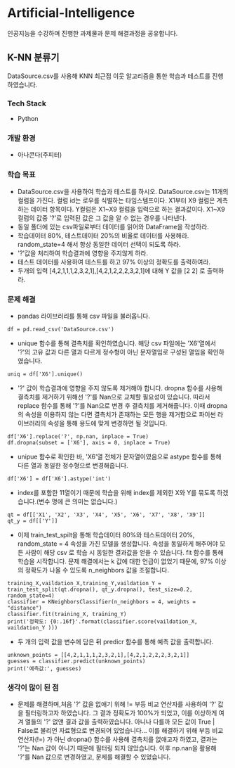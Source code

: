 # Artificial-Intelligence
인공지능을 수강하며 진행한 과제물과 문제 해결과정을 공유합니다.

## K-NN 분류기
DataSource.csv를 사용해 KNN 최근접 이웃 알고리즘을 통한 학습과 테스트를 진행하였습니다. 
### Tech Stack
- Python
### 개발 환경
- 아나콘다(주피터)
### 학습 목표
- DataSource.csv을 사용하여 학습과 테스트를 하시오. DataSource.csv는 11개의 컬럼을 가진다. 컬럼 id는 로우를 식별하는 타임스템프이다. X1부터 X9 컬럼은 계측하는 데이터 항목이다. Y컬럼은 X1~X9 컬럼을 입력으로 하는 결과값이다. X1~X9 컬럼의 값중 '?'로 입력된 값은 그 값을 알 수 없는 경우를 나타낸다.
- 동일 폴더에 있는 csv파일로부터 데이터를 읽어와 DataFrame을 작성하라.
- 학습데이터 80%, 테스트데이터 20%의 비율로 데이터를 사용해라. random_state=4 해서 항상 동일한 데이터 선택이 되도록 하라.
- '?'값을 처리하여 학습결과에 영향을 주지않게 하라.
- 테스트 데이터를 사용하여 테스트를 하고 97% 이상의 정확도를 출력하여라.
- 두개의 입력 [4,2,1,1,1,2,3,2,1],[4,2,1,2,2,2,3,2,1]에 대해 Y 값을 [2 2] 로 출력하라.
### 문제 해결
- pandas 라이브러리를 통해 csv 파일을 불러옵니다.
```
df = pd.read_csv('DataSource.csv')
```
- unique 함수를 통해 결측치를 확인하였습니다. 해당 csv 파일에는 'X6'열에서 '?'의 고유 값과 다른 열과 다르게 정수형이 아닌 문자열임로 구성된 열임을 확인하였습니다.
```
uniq = df['X6'].unique()
```
- '?' 값이 학습결과에 영향을 주지 않도록 제거해야 합니다. dropna 함수를 사용해 결측치를 제거하기 위해선 '?'를 Nan으로 교체할 필요성이 있습니다. 따라서 replace 함수를 통해 '?'를 Nan으로 변경 후 결측치를 제거해줍니다. 이때 dropna의 속성을 이용하지 않는 다면 결측치가 존재하는 모든 행을 제거함으로 파이썬 라이브러리의 속성을 통해 용도에 맞게 변경하면 될 것입니다.
```
df['X6'].replace('?', np.nan, inplace = True) 
df.dropna(subset = ['X6'], axis = 0, inplace = True)
```
- unipue 함수로 확인한 바, 'X6'열 전체가 문자열이였음으로 astype 함수를 통해 다른 열과 동일한 정수형으로 변경해줍니다.
```
df['X6'] = df['X6'].astype('int')
```
- index를 포함한 11열이기 때문에 학습을 위해 index를 제외한 X와 Y를 묶도록 하겠습니다.(변수 명에 큰 의미는 없습니다.)
```
qt = df[['X1', 'X2', 'X3', 'X4', 'X5', 'X6', 'X7', 'X8', 'X9']]
qt_y = df[['Y']]
```
- 이제 train_test_spilt을 통해 학습데이터 80%와 테스트데이터 20%, random_state = 4 속성을 가진 모델을 생성합니다. 속성을 동일하게 해주어야 모든 사람이 해당 csv 로 학습 시 동일한 결과값을 얻을 수 있습니다. fit 함수를 통해 학습을 시작합니다. 문제 해결에서는 k 값에 대한 언급이 없었기 때문에, 97% 이상의 정확도가 나올 수 있도록 n_neighbors 값을 조절합니다.
```
training_X,vaildation_X,training_Y,vaildation_Y = train_test_split(qt.dropna(), qt_y.dropna(), test_size=0.2, random_state=4)
classifier = KNeighborsClassifier(n_neighbors = 4, weights = "distance") 
classifier.fit(training_X, training_Y) 
print('정확도: {0:.16f}'.format(classifier.score(vaildation_X, vaildation_Y )))
```
- 두 개의 입력 값을 변수에 담은 뒤 predicr 함수를 통해 예측 값을 출력합니다.
```
unknown_points = [[4,2,1,1,1,2,3,2,1],[4,2,1,2,2,2,3,2,1]] 
guesses = classifier.predict(unknown_points) 
print('예측값:', guesses)
```
### 생각이 많이 된 점
- 문제를 해결하며,처음 '?' 값을 없애기 위해 != 부등 비교 연산자를 사용하여 '?' 값을 필터링하고자 하였습니다. 그 결과 정확도가 100%가 되었고, 이를 이상하게 여겨 열들의 '?' 없앤 결과 값을 출력하였습니다. 아니나 다를까 모든 값이 True | False로 불리언 자료형으로 변경되어 있었습니다... 이를 해결하기 위해 부등 비교 연산자(!=) 가 아닌 dropna() 함수를 사용해 결측치를 없애고자 하였고, 결과는 '?'는 Nan 값이 아니기 때문에 필터링 되지 않았습니다. 이후 np.nan을 활용해 '?'를 Nan 값으로 변경하였고, 문제를 해결할 수 있었습니다.
